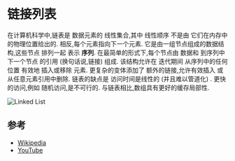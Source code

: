 
# 链接列表

在计算机科学中,链表是 数据元素的 线性集合,其中 线性顺序 不是由 它们在内存中的物理位置给出的. 相反,每个元素指向下一个元素. 它是由一组节点组成的数据结构,这些节点 排列一起 表示 **序列**. 在最简单的形式下,每个节点由 数据和 到序列中下一个节点 的引用 (换句话说,链接) 组成. 该结构允许在 迭代期间 从序列中的任何位置 有效地 插入或移除 元素. 更复杂的变体添加了 额外的链接,允许有效插入 或 从任意元素引用中删除. 链表的缺点是 访问时间是线性的 (并且难以管道化) . 更快的访问,例如 随机访问,是不可行的. 与链表相比,数组具有更好的缓存局部性. 

![Linked List](https://upload.wikimedia.org/wikipedia/commons/6/6d/Singly-linked-list.svg)

## 参考

-   [Wikipedia](https://en.wikipedia.org/wiki/Linked_list)
-   [YouTube](https://www.youtube.com/watch?v=njTh_OwMljA&index=2&t=1s&list=PLLXdhg_r2hKA7DPDsunoDZ-Z769jWn4R8)
